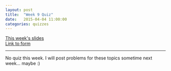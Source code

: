 ```yaml
---
layout: post
title:  "Week 9 Quiz"
date:   2015-04-04 11:00:00
categories: quizzes
---
```


[This week's slides](https://docs.google.com/a/berkeley.edu/presentation/d/1J2i4duw7i0XhL1dqvYL4WV-h0rpk_vyKos5C31hq7Bs/edit?usp=sharing)  
[Link to form](http://goo.gl/forms/a4Kn8Pz3VA)  

---

No quiz this week. I will post problems for these topics sometime next week... maybe :)
